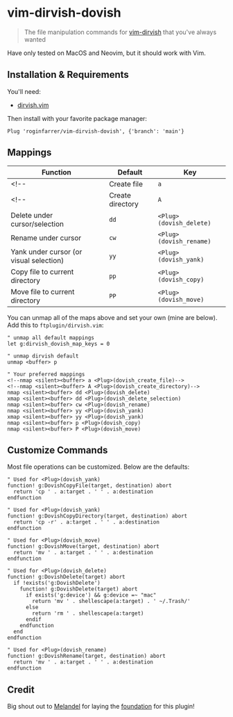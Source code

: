 # vim-dirvish-dovish

> The file manipulation commands for [vim-dirvish][dirvish] that you've always wanted

Have only tested on MacOS and Neovim, but it should work with Vim.

## Installation & Requirements

You'll need:

- [dirvish.vim][dirvish]

Then install with your favorite package manager:

```vim
Plug 'roginfarrer/vim-dirvish-dovish', {'branch': 'main'}
```

## Mappings

| Function                                | Default | Key                               |
| --------------------------------------- | ------- | --------------------------------- |
<!--| Create file                             | `a`     | `<Plug>(dovish_create_file)`      |-->
<!--| Create directory                        | `A`     | `<Plug>(dovish_create_directory)` |-->
| Delete under cursor/selection           | `dd`    | `<Plug>(dovish_delete)`           |
| Rename under cursor                     | `cw`    | `<Plug>(dovish_rename)`           |
| Yank under cursor (or visual selection) | `yy`    | `<Plug>(dovish_yank)`             |
| Copy file to current directory          | `pp`    | `<Plug>(dovish_copy)`             |
| Move file to current directory          | `PP`    | `<Plug>(dovish_move)`             |

You can unmap all of the maps above and set your own (mine are below). Add this to `ftplugin/dirvish.vim`:

```vim
" unmap all default mappings
let g:dirvish_dovish_map_keys = 0

" unmap dirvish default
unmap <buffer> p

" Your preferred mappings
<!--nmap <silent><buffer> a <Plug>(dovish_create_file)-->
<!--nmap <silent><buffer> A <Plug>(dovish_create_directory)-->
nmap <silent><buffer> dd <Plug>(dovish_delete)
xmap <silent><buffer> dd <Plug>(dovish_delete_selection)
nmap <silent><buffer> cw <Plug>(dovish_rename)
nmap <silent><buffer> yy <Plug>(dovish_yank)
xmap <silent><buffer> yy <Plug>(dovish_yank)
nmap <silent><buffer> p <Plug>(dovish_copy)
nmap <silent><buffer> P <Plug>(dovish_move)
```

## Customize Commands

Most file operations can be customized. Below are the defaults:

```vim
" Used for <Plug>(dovish_yank)
function! g:DovishCopyFile(target, destination) abort
  return 'cp ' . a:target . ' ' . a:destination
endfunction

" Used for <Plug>(dovish_yank)
function! g:DovishCopyDirectory(target, destination) abort
  return 'cp -r' . a:target . ' ' . a:destination
endfunction

" Used for <Plug>(dovish_move)
function! g:DovishMove(target, destination) abort
  return 'mv ' . a:target . ' ' . a:destination
endfunction

" Used for <Plug>(dovish_delete)
function! g:DovishDelete(target) abort
  if !exists('g:DovishDelete')
    function! g:DovishDelete(target) abort
      if exists('g:device') && g:device =~ "mac"
        return 'mv ' . shellescape(a:target) . ' ~/.Trash/'
      else
        return 'rm ' . shellescape(a:target)
      endif
    endfunction
  end
endfunction

" Used for <Plug>(dovish_rename)
function! g:DovishRename(target, destination) abort
  return 'mv ' . a:target . ' ' . a:destination
endfunction
```

[dirvish]: https://github.com/justinmk/vim-dirvish

## Credit

Big shout out to [Melandel](https://github.com/Melandel) for laying the [foundation](https://github.com/Melandel/desktop/blob/c323969e4bd48dda6dbceada3a7afe8bacdda0f5/setup/my_vimrc.vim#L976-L1147) for this plugin!
